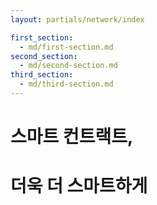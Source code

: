 ```yaml
---
layout: partials/network/index

first_section: 
  - md/first-section.md
second_section: 
  - md/second-section.md
third_section: 
  - md/third-section.md
---
```


# 스마트 컨트랙트,
# 더욱 더 스마트하게


